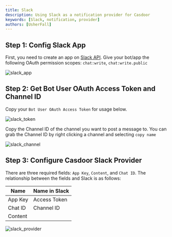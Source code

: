 ```yaml
---
title: Slack
description: Using Slack as a notification provider for Casdoor
keywords: [Slack, notification, provider]
authors: [UsherFall]
---
```


## Step 1: Config Slack App

First, you need to create an app on [Slack API](https://api.slack.com/apps). Give your bot/app the following OAuth permission scopes: `chat:write`, `chat:write.public`

![slack_app](/img/providers/notification/slack_app.png)

## Step 2: Get Bot User OAuth Access Token and Channel ID

Copy your `Bot User OAuth Access Token` for usage below.

![slack_token](/img/providers/notification/slack_token.png)

Copy the Channel ID of the channel you want to post a message to. You can grab the Channel ID by right clicking a channel and selecting `copy name`

![slack_channel](/img/providers/notification/slack_channel.png)

## Step 3: Configure Casdoor Slack Provider

There are three required fields: `App Key`, `Content`, and `Chat ID`. The relationship between the fields and Slack is as follows:

| Name    | Name in Slack |
|---------|---------------|
| App Key | Access Token  |
| Chat ID | Channel ID    |
| Content |               |

![slack_provider](/img/providers/notification/slack_provider.png)
